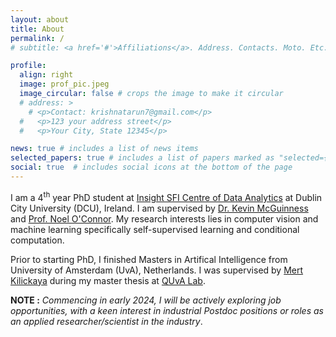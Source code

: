 ```yaml
---
layout: about
title: About
permalink: /
# subtitle: <a href='#'>Affiliations</a>. Address. Contacts. Moto. Etc.

profile:
  align: right
  image: prof_pic.jpeg
  image_circular: false # crops the image to make it circular
  # address: >
    # <p>Contact: krishnatarun7@gmail.com</p>
  #   <p>123 your address street</p>
  #   <p>Your City, State 12345</p>

news: true # includes a list of news items
selected_papers: true # includes a list of papers marked as "selected={true}"
social: true  # includes social icons at the bottom of the page
---
```



I am a 4<sup>th</sup> year PhD student at [Insight SFI Centre of Data Analytics](https://www.insight-centre.org) at Dublin City University (DCU), Ireland. I am supervised by [Dr. Kevin McGuinness](https://www.eeng.dcu.ie/~mcguinne/) and [Prof. Noel O'Connor](https://www.insight-centre.org/our-team/prof-noel-oconnor/). My research interests lies in computer vision and machine learning specifically self-supervised learning and conditional computation.

Prior to starting PhD, I finished Masters in Artifical Intelligence from University of Amsterdam (UvA), Netherlands. I was supervised by [Mert Kilickaya](https://kilickaya.github.io) during my master thesis at [QUvA Lab](https://ivi.fnwi.uva.nl/quva/). 


**NOTE :** *Commencing in early 2024, I will be actively exploring job opportunities, with a keen interest in  industrial Postdoc positions or roles as an applied researcher/scientist in the industry*.


<!-- Write your biography here. Tell the world about yourself. Link to your favorite [subreddit](http://reddit.com). You can put a picture in, too. The code is already in, just name your picture `prof_pic.jpg` and put it in the `img/` folder.

Put your address / P.O. box / other info right below your picture. You can also disable any these elements by editing `profile` property of the YAML header of your `_pages/about.md`. Edit `_bibliography/papers.bib` and Jekyll will render your [publications page](/al-folio/publications/) automatically.

Link to your social media connections, too. This theme is set up to use [Font Awesome icons](http://fortawesome.github.io/Font-Awesome/) and [Academicons](https://jpswalsh.github.io/academicons/), like the ones below. Add your Facebook, Twitter, LinkedIn, Google Scholar, or just disable all of them. -->
